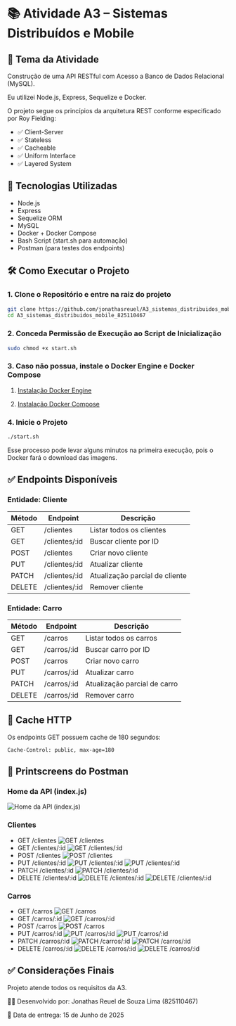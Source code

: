 # 📚 Atividade A3 – Sistemas Distribuídos e Mobile

## 🎯 Tema da Atividade

Construção de uma API RESTful com Acesso a Banco de Dados Relacional (MySQL).

Eu utilizei Node.js, Express, Sequelize e Docker.

O projeto segue os princípios da arquitetura REST conforme especificado por Roy Fielding:

- ✅ Client-Server
- ✅ Stateless
- ✅ Cacheable
- ✅ Uniform Interface
- ✅ Layered System

## 🚀 Tecnologias Utilizadas
- Node.js
- Express
- Sequelize ORM
- MySQL
- Docker + Docker Compose
- Bash Script (start.sh para automação)
- Postman (para testes dos endpoints)

## 🛠️ Como Executar o Projeto

### 1. Clone o Repositório e entre na raiz do projeto

```bash
git clone https://github.com/jonathasreuel/A3_sistemas_distribuidos_mobile_825110467.git
cd A3_sistemas_distribuidos_mobile_825110467
```

### 2. Conceda Permissão de Execução ao Script de Inicialização

```bash
sudo chmod +x start.sh
```

### 3. Caso não possua, instale o Docker Engine e Docker Compose
1. [Instalação Docker Engine](https://docs.docker.com/engine/install/)

2. [Instalação Docker Compose](https://docs.docker.com/compose/install/)

### 4. Inicie o Projeto

```bash
./start.sh
```

Esse processo pode levar alguns minutos na primeira execução, pois o Docker fará o download das imagens.

## ✅ Endpoints Disponíveis

### Entidade: Cliente

| Método | Endpoint        | Descrição                      |
| ------ | --------------- | ------------------------------ |
| GET    | /clientes        | Listar todos os clientes       |
| GET    | /clientes/:id    | Buscar cliente por ID          |
| POST   | /clientes        | Criar novo cliente             |
| PUT    | /clientes/:id    | Atualizar cliente              |
| PATCH  | /clientes/:id    | Atualização parcial de cliente |
| DELETE | /clientes/:id    | Remover cliente                |

### Entidade: Carro

| Método | Endpoint      | Descrição                      |
| ------ | ------------- | ------------------------------ |
| GET    | /carros        | Listar todos os carros        |
| GET    | /carros/:id    | Buscar carro por ID           |
| POST   | /carros        | Criar novo carro              |
| PUT    | /carros/:id    | Atualizar carro               |
| PATCH  | /carros/:id    | Atualização parcial de carro  |
| DELETE | /carros/:id    | Remover carro                 |

## 🧹 Cache HTTP

Os endpoints GET possuem cache de 180 segundos:

```http
Cache-Control: public, max-age=180
```

## 📸 Printscreens do Postman

### Home da API (index.js)
![Home da API (index.js)](printscreens/get-api-home.png)

### Clientes
- GET /clientes
![GET /clientes](printscreens/get-clientes.png)
- GET /clientes/:id
![GET /clientes/:id](printscreens/get-clientes-id.png)
- POST /clientes
![POST /clientes](printscreens/post-clientes.png)
- PUT /clientes/:id
![PUT /clientes/:id](printscreens/put-clientes.png)
![PUT /clientes/:id](printscreens/get-clientes-after-put.png)
- PATCH /clientes/:id
![PATCH /clientes/:id](printscreens/patch-clientes.png)
- DELETE /clientes/:id
![DELETE /clientes/:id](printscreens/delete-clientes.png)
![DELETE /clientes/:id](printscreens/get-clientes-after-delete.png)

### Carros
- GET /carros
![GET /carros](printscreens/get-carros.png)
- GET /carros/:id
![GET /carros/:id](printscreens/get-carros-id.png)
- POST /carros
![POST /carros](printscreens/post-carros.png)
- PUT /carros/:id
![PUT /carros/:id](printscreens/put-carros.png)
![PUT /carros/:id](printscreens/get-carros-after-put.png)
- PATCH /carros/:id
![PATCH /carros/:id](printscreens/patch-carros.png)
![PATCH /carros/:id](printscreens/get-carros-after-patch.png)
- DELETE /carros/:id
![DELETE /carros/:id](printscreens/delete-carros.png)
![DELETE /carros/:id](printscreens/get-carros-after-delete.png)

## ✅ Considerações Finais

Projeto atende todos os requisitos da A3.

👨‍💻 Desenvolvido por: Jonathas Reuel de Souza Lima (825110467)

📅 Data de entrega: 15 de Junho de 2025
